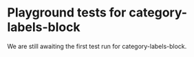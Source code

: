 # Playground tests for category-labels-block
We are still awaiting the first test run for category-labels-block.

